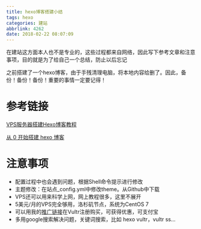 ```yaml
---
title: hexo博客搭建小结
tags: hexo
categories: 建站
abbrlink: 4262
date: 2018-02-22 08:07:09
---
```


 在建站这方面本人也不是专业的，这些过程都来自网络，因此写下参考文章和注意事项，目的就是为了给自己一个总结，防止以后忘记<!--more-->

之前搭建了一个hexo博客，由于手残清理电脑，将本地内容给删了。因此，备份！备份！备份！重要的事情一定要记得！

# 参考链接

[VPS服务器搭建Hexo博客教程](https://www.hellolvs.com/hexo/)

[从 0 开始搭建 hexo 博客](https://eliyar.biz/how_to_build_hexo_blog/)

# 注意事项

- 配置过程中也会遇到问题，根据Shell命令提示进行修改
- 主题修改：在站点_config.yml中修改theme。从Github中下载
- VPS还可以用来科学上网，网上教程很多，这里不展开
- 5美元/月的VPS完全够用，洛杉矶节点，系统为CentOS 7
- 可以用我的[推广链接](https://www.vultr.com/?ref=7212869)在Vultr注册购买，可获得优惠，可支付宝
- 多用google搜索解决问题，关键词搜索，比如 hexo vultr，vultr ss...